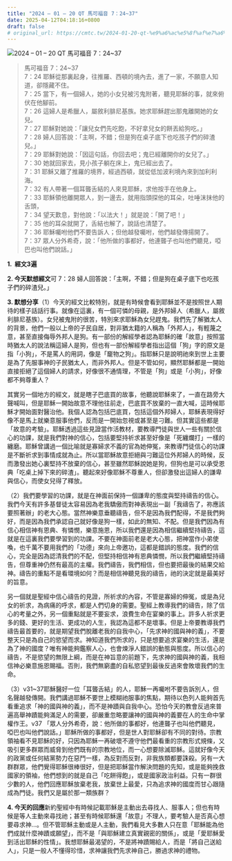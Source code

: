 ```yaml
---
title: "2024 – 01 – 20 QT 馬可福音 7：24~37"
date: 2025-04-12T04:18:16+0800
draft: false
# original_url: https://cmtc.tw/2024-01-20-qt-%e9%a6%ac%e5%8f%af%e7%a6%8f%e9%9f%b3-7%ef%bc%9a2437
---
```


![2024 – 01 – 20 QT 馬可福音 7：24\~37](/images/qt.jpg  "2024 – 01 – 20 QT 馬可福音 7：24\~37")

> 馬可福音 7：24\~37  
> 7：24 耶穌從那裏起身，往推羅、西頓的境內去，進了一家，不願意人知道，卻隱藏不住。  
> 7：25 當下，有一個婦人，她的小女兒被污鬼附著，聽見耶穌的事，就來俯伏在他腳前。  
> 7：26 這婦人是希臘人，屬敘利腓尼基族。她求耶穌趕出那鬼離開她的女兒。  
> 7：27 耶穌對她說：「讓兒女們先吃飽，不好拿兒女的餅丟給狗吃。」  
> 7：28 婦人回答說：「主啊，不錯；但是狗在桌子底下也吃孩子們的碎渣兒。」  
> 7：29 耶穌對她說：「因這句話，你回去吧；鬼已經離開你的女兒了。」  
> 7：30 她就回家去，見小孩子躺在床上，鬼已經出去了。  
> 7：31 耶穌又離了推羅的境界，經過西頓，就從低加波利境內來到加利利海。  
> 7：32 有人帶著一個耳聾舌結的人來見耶穌，求他按手在他身上。  
> 7：33 耶穌領他離開眾人，到一邊去，就用指頭探他的耳朵，吐唾沫抹他的舌頭，  
> 7：34 望天歎息，對他說：「以法大！」就是說：「開了吧！」  
> 7：35 他的耳朵就開了，舌結也解了，說話也清楚了。  
> 7：36 耶穌囑咐他們不要告訴人；但他越發囑咐，他們越發傳揚開了。  
> 7：37 眾人分外希奇，說：「他所做的事都好，他連聾子也叫他們聽見，啞巴也叫他們說話。」

**1.  經文3遍**

**2. 今天默想經文**可 7：28 婦人回答說：「主啊，不錯；但是狗在桌子底下也吃孩子們的碎渣兒。」

**3. 默想分享**（1）今天的經文比較特別，就是有時候會看到耶穌並不是按照世人期待的樣子話話行事。就像在這裏，有一個可憐的母親，是外邦婦人（希臘人，屬敘利腓尼基族）。女兒被鬼附的很苦，特別來求耶穌為女兒趕鬼。我們先了解猶太人的背景，他們一般以上帝的子民自居，對非猶太籍的人稱為「外邦人」，有輕蔑之意，甚至直接侮辱外邦人是狗。有一部份的解經學者認為耶穌的確「故意」按照當時猶太人的說法稱這婦人是狗，但也有一部份解經學者指出這個「狗」字的原文是指「小狗」，不是罵人的用詞，像是「竉物之狗」。指耶穌只是說明祂來到世上主要是為了先服事神的子民猶太人，而非外邦人。但是不管如何，顯然耶穌都是一開始直接拒絕了這個婦人的請求，好像很不通情理，不管是「狗」或是「小狗」，好像都不夠尊重人？

其實另一個地方的經文，就是瞎子巴底買的故事，他聽說耶穌來了，一直在路旁大聲喊叫，但是耶穌一開始故意不理他往前走，巴底買不放棄的一直大喊，這時候耶穌才開始面對醫治他。我個人認為包括巴底買，包括這個外邦婦人，耶穌表現得好像不是馬上就樂意服事他們，反而是一開始忽視或甚至是刁難。但其實這些都是「故意的考驗」。耶穌透過這些見證當作活教材，要教導門徒與世人一些有關於信心的功課，就是我們對神的信心，包括要堅持祈求甚至好像是「死纏爛打」一樣的纏磨。耶穌曾講過一個比喻就是寡婦求不義的官為她伸冤，來教導門徒信心的功課是不斷祈求到事情成就為止。所以當耶穌故意拒絕與刁難這位外邦婦人的時候，反而激發出她心裏堅持不放棄的信心，甚至雖然耶穌說她是狗，但狗也是可以承受恩典「吃桌上掉下來的碎渣」。聽起來好像耶穌不尊重人，但卻激發出這婦人的謙卑與信心，而使女兒得了釋放。

（2）我們要學習的功課，就是在神面前保持一個謙卑的態度與堅持禱告的信心。我們今天有許多基督徒太容易因為老我驕傲而對神表現出一副「我禱告了，祢應該要照著辦」的老大心態。當然神樂意垂聽禱告，但不是因為我們配得，不是我們夠好，而是因為我們承認自己就好像是狗一樣，如此的無知、不配。但是我們因為有信心相信神有恩典、有憐憫，樂意施恩，所以我們還是因為相信繼續堅持禱告，這就是在這裏我們要學習到的功課。不要在神面前老是老大心態，把神當作小弟使喚，也千萬不要用我們的「功德」來向上帝邀功，這都是錯誤的態度。我們的信心，完全是因為認清我們的不配，但堅持相信神有恩典憐憫，所以我們繼續堅持禱告，但尊重神仍然有最高的主權。我們禱告，我們相信，但也要把最後的結果交給神。禱告的重點不是看環境如何？而是相信神聽見我的禱告，祂的決定就是最美好的旨意。

另一個就是聖經中信心禱告的見證，所祈求的內容，不管是寡婦的伸冤，或是為兒女的祈求，為病痛的呼求，都是人們切身的需要。聖經上教導我們的禱告，除了信心的考量之外，另一個重點就是不要妄求，浪費生命在宴樂的事上。許多人祈求更多的錢、更好的生活、更成功的人生，我認為這都不是壞事。但是上帝要教導我們禱告最首要的，就是期望我們脫離老我的自我中心，「先求神的國與神的義」，不要整天只是為自己的慾望而求。神知道我們所求的，只是想要追求宴樂的生活，還是為了神的國度？唯有神能夠鑑察人心，也會煉淨人錯誤的動態與態度。所以信心的禱告，不是慾望的無限上綱，而是在神旨意的前題下，先求神的國與神的義，我相信神必樂意施恩賜福。否則，我們無窮盡的自私慾望到最後反過來會敗壞我們的生命。

（3）v31\~37耶穌醫好一位「耳聾舌結」的人，耶穌一再囑咐不要告訴別人，但名聲越發傳開。我們講過耶穌不要世上模糊祂服事的焦點，期待以色列人能夠首先看重追求「神的國與神的義」，而不是神蹟與自我中心。恐怕今天的教會反過來普遍高舉神蹟能夠滿足人的需要，卻嚴重忽略要讓神的國與神的義要在人的生命中掌權作王。v37 「眾人分外希奇，說：他所做的事都好，他連聾子也叫他們聽見，啞巴也叫他們說話。」耶穌所做的事都好，但是世人對耶穌卻有不同的對待。宗教領袖看不見耶穌的好，只因為耶穌一再破壞不遵守他們最看重的宗教形式規條，又吸引更多群眾而威脅到他們既有的宗教地位，而一心想要除滅耶穌。這就好像今天的政黨或任何結黨勢力在惡鬥一樣，為反對而反對，非我族類都要誅殺。另有一大群群眾，他們覺得耶穌很棒很好，但是把耶穌當作解決問題的先知，或是能夠挽救國家的領袖，他們想到的就是自己「吃餅得飽」，或是國家政治利益。只有一群很少數的人，他們回應耶穌放棄老我，放棄世上最愛，只為追求神的國度而甘心跟隨成為門徒。我們又是屬於那一類族群？

**4. 今天的回應**新約聖經中有時候記載耶穌是主動出去尋找人、服事人；但也有時候是等人主動來尋找祂；甚至有時候耶穌還「故意」不理人，要考驗人是否真心想要尋求神…。但不管耶穌主動或是人主動，我們看見大多數人只在意「耶穌能為他們成就什麼神蹟或願望」，而不是「與耶穌建立真實親密的關係」，或是「愛耶穌愛到活出耶穌的性情」。我想耶穌最渴望的，不是將神蹟賜給人，而是「將自己送給人」，只是一般人不懂得珍惜，求神讓我們先求神自己，勝過求神的禮物。